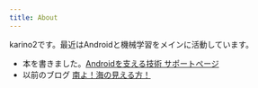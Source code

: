```yaml
---
title: About
---
```


karino2です。最近はAndroidと機械学習をメインに活動しています。

- 本を書きました。[Androidを支える技術 サポートページ](https://github.com/karino2/AndroidSupportTech)
- 以前のブログ [南よ！海の見える方！](http://karino2.livejournal.com/)  
